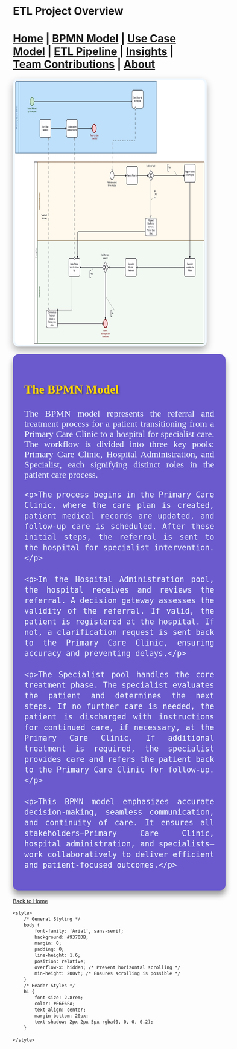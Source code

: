 # ETL Project Overview




[Home](index.md) | [BPMN Model](bpmn.md) | [Use Case Model](use_case.md) | [ETL Pipeline](etl_pipeline.md) | [Insights](insights.md) | [Team Contributions](team.md) | [About](about.md)
=======



<img
    alt="img.png"
    height="700"
    src="img.png"
    width="1100"
    style="border: 5px solid #F0F8FF; border-radius: 15px; box-shadow: 0 10px 20px rgba(0, 0, 0, 0.3); margin: 20px auto; display: block; transition: transform 0.3s ease, box-shadow 0.3s ease;"
    class="hover-image"
/>

<style>
    /* Hover Effect for Image */
    .hover-image:hover {
        transform: translateY(-10px); /* Pop-Up Effect */
        box-shadow: 0 15px 30px rgba(0, 0, 0, 0.5); /* Enhanced Shadow on Hover */
    }
</style>



<div class="hover-box" style="background: #6A5ACD; color: #F0F8FF; padding: 30px; border-radius: 15px; margin: 20px auto; width: 100%; max-width: 1100px; box-shadow: 0 12px 16px rgba(0, 0, 0, 0.4); text-align: justify; font-family: 'Georgia', serif; font-size: 1.5rem; transition: transform 0.3s ease, box-shadow 0.3s ease;">
    <h3 style="color: #FFD700; text-shadow: 2px 2px 5px rgba(0, 0, 0, 0.5); font-size: 2rem;">The BPMN Model</h3>
    <p>The BPMN model represents the referral and treatment process for a patient transitioning from a Primary Care Clinic to a hospital for specialist care. The workflow is divided into three key pools: Primary Care Clinic, Hospital Administration, and Specialist, each signifying distinct roles in the patient care process.</p>

    <p>The process begins in the Primary Care Clinic, where the care plan is created, patient medical records are updated, and follow-up care is scheduled. After these initial steps, the referral is sent to the hospital for specialist intervention.</p>

    <p>In the Hospital Administration pool, the hospital receives and reviews the referral. A decision gateway assesses the validity of the referral. If valid, the patient is registered at the hospital. If not, a clarification request is sent back to the Primary Care Clinic, ensuring accuracy and preventing delays.</p>

    <p>The Specialist pool handles the core treatment phase. The specialist evaluates the patient and determines the next steps. If no further care is needed, the patient is discharged with instructions for continued care, if necessary, at the Primary Care Clinic. If additional treatment is required, the specialist provides care and refers the patient back to the Primary Care Clinic for follow-up.</p>

    <p>This BPMN model emphasizes accurate decision-making, seamless communication, and continuity of care. It ensures all stakeholders—Primary Care Clinic, hospital administration, and specialists—work collaboratively to deliver efficient and patient-focused outcomes.</p>
</div>

<style>
    /* Hover Effect for 3D Pop-Up */
    .hover-box:hover {
        transform: translateY(-10px); /* Pop-Up Effect */
        box-shadow: 0 15px 25px rgba(0, 0, 0, 0.5); /* Enhanced Shadow on Hover */
    }
</style>

[Back to Home](index.md)

<html lang="en">
<head>
    <meta charset="UTF-8">
    <meta name="viewport" content="width=device-width, initial-scale=1.0">
    <title>ETL Project Overview</title>

    <style>
        /* General Styling */
        body {
            font-family: 'Arial', sans-serif;
            background: #9370DB; 
            margin: 0;
            padding: 0;
            line-height: 1.6;
            position: relative;
            overflow-x: hidden; /* Prevent horizontal scrolling */
            min-height: 200vh; /* Ensures scrolling is possible */
        }
        /* Header Styles */
        h1 {
            font-size: 2.8rem;
            color: #E6E6FA;
            text-align: center;
            margin-bottom: 20px;
            text-shadow: 2px 2px 5px rgba(0, 0, 0, 0.2);
        }

    </style>
</head>
<body>

  






